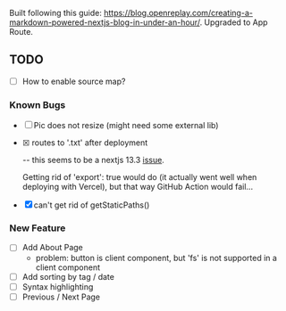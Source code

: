 Built following this guide: https://blog.openreplay.com/creating-a-markdown-powered-nextjs-blog-in-under-an-hour/. Upgraded to App Route.

## TODO

- [ ] How to enable source map?

### Known Bugs
- [ ] Pic does not resize (might need some external lib)
- [x] <Link href="/"> routes to '.txt' after deployment 
    
    -- this seems to be a nextjs 13.3 [issue](https://github.com/vercel/next.js/issues/48996#issuecomment-1532693355). 
    
    Getting rid of 'export': true would do (it actually went well when deploying with Vercel), but that way GitHub Action would fail...

- [x] can't get rid of getStaticPaths()

### New Feature
- [ ] Add About Page
    - problem: button is client component, but 'fs' is not supported in a client component
- [ ] Add sorting by tag / date
- [ ] Syntax highlighting
- [ ] Previous / Next Page
